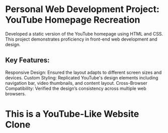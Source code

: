 # Personal Web Development Project: YouTube Homepage Recreation
Developed a static version of the YouTube homepage using HTML and CSS. This project demonstrates proficiency in front-end web development and design.

## Key Features:
Responsive Design: Ensured the layout adapts to different screen sizes and devices.
Custom Styling: Replicated YouTube's design elements including navigation bar, video thumbnails, and content layout.
Cross-Browser Compatibility: Verified the design’s consistency across multiple web browsers.

# This is a YouTube-Like Website Clone
